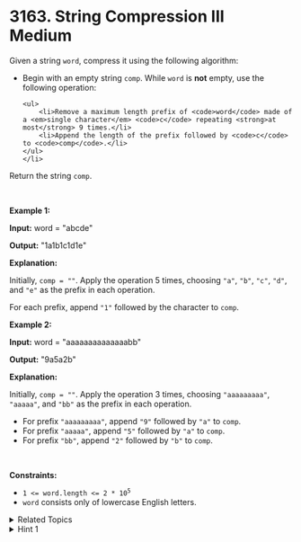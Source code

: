 
# 3163. String Compression III<br> Medium

<p>Given a string <code>word</code>, compress it using the following algorithm:</p>

<ul>
	<li>Begin with an empty string <code>comp</code>. While <code>word</code> is <strong>not</strong> empty, use the following operation:

	<ul>
		<li>Remove a maximum length prefix of <code>word</code> made of a <em>single character</em> <code>c</code> repeating <strong>at most</strong> 9 times.</li>
		<li>Append the length of the prefix followed by <code>c</code> to <code>comp</code>.</li>
	</ul>
	</li>
</ul>

<p>Return the string <code>comp</code>.</p>

<p>&nbsp;</p>
<p><strong class="example">Example 1:</strong></p>

<div class="example-block">
<p><strong>Input:</strong> <span class="example-io">word = &quot;abcde&quot;</span></p>

<p><strong>Output:</strong> <span class="example-io">&quot;1a1b1c1d1e&quot;</span></p>

<p><strong>Explanation:</strong></p>

<p>Initially, <code>comp = &quot;&quot;</code>. Apply the operation 5 times, choosing <code>&quot;a&quot;</code>, <code>&quot;b&quot;</code>, <code>&quot;c&quot;</code>, <code>&quot;d&quot;</code>, and <code>&quot;e&quot;</code> as the prefix in each operation.</p>

<p>For each prefix, append <code>&quot;1&quot;</code> followed by the character to <code>comp</code>.</p>
</div>

<p><strong class="example">Example 2:</strong></p>

<div class="example-block">
<p><strong>Input:</strong> <span class="example-io">word = &quot;aaaaaaaaaaaaaabb&quot;</span></p>

<p><strong>Output:</strong> <span class="example-io">&quot;9a5a2b&quot;</span></p>

<p><strong>Explanation:</strong></p>

<p>Initially, <code>comp = &quot;&quot;</code>. Apply the operation 3 times, choosing <code>&quot;aaaaaaaaa&quot;</code>, <code>&quot;aaaaa&quot;</code>, and <code>&quot;bb&quot;</code> as the prefix in each operation.</p>

<ul>
	<li>For prefix <code>&quot;aaaaaaaaa&quot;</code>, append <code>&quot;9&quot;</code> followed by <code>&quot;a&quot;</code> to <code>comp</code>.</li>
	<li>For prefix <code>&quot;aaaaa&quot;</code>, append <code>&quot;5&quot;</code> followed by <code>&quot;a&quot;</code> to <code>comp</code>.</li>
	<li>For prefix <code>&quot;bb&quot;</code>, append <code>&quot;2&quot;</code> followed by <code>&quot;b&quot;</code> to <code>comp</code>.</li>
</ul>
</div>

<p>&nbsp;</p>
<p><strong>Constraints:</strong></p>

<ul>
	<li><code>1 &lt;= word.length &lt;= 2 * 10<sup>5</sup></code></li>
	<li><code>word</code> consists only of lowercase English letters.</li>
</ul>


<details>

<summary> Related Topics </summary>

-	`String`

</details>


<details>
<summary> Hint 1 </summary>
Each time, just cut the same character in prefix up to at max 9 times. It’s always better to cut a bigger prefix.
</details>